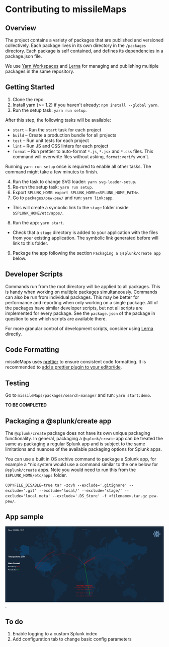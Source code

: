 # Contributing to missileMaps

## Overview

The project contains a variety of packages that are published and versioned collectively. Each package lives in its own
directory in the `/packages` directory. Each package is self contained, and defines its dependencies in a package.json file.

We use [Yarn Workspaces](https://yarnpkg.com/lang/en/docs/workspaces/) and [Lerna](https://github.com/lerna/lerna) for
managing and publishing multiple packages in the same repository.

## Getting Started

1. Clone the repo.
2. Install yarn (>= 1.2) if you haven't already: `npm install --global yarn`.
3. Run the setup task: `yarn run setup`.

After this step, the following tasks will be available:

-   `start` – Run the `start` task for each project
-   `build` – Create a production bundle for all projects
-   `test` – Run unit tests for each project
-   `lint` – Run JS and CSS linters for each project
-   `format` – Run prettier to auto-format `*.js`, `*.jsx` and `*.css` files. This command will overwrite files without
    asking, `format:verify` won't.

Running `yarn run setup` once is required to enable all other tasks. The command might take a few minutes to finish.

4. Run the task to change SVG loader: `yarn svg-loader-setup`.
5. Re-run the setup task: `yarn run setup`.
6. Export `SPLUNK_HOME`: `export SPLUNK_HOME=<SPLUNK_HOME_PATH>`.
7. Go to `packages/pew-pew/` and run: `yarn link:app`.

-   This will create a symbolic link to the `stage` folder inside `$SPLUNK_HOME/etc/apps/`.

8. Run the app: `yarn start`.

-   Check that a `stage` directory is added to your application with the files from your existing application. The symbolic link generated before will link to this folder.

9. Package the app following the section `Packaging a @splunk/create app` below.

## Developer Scripts

Commands run from the root directory will be applied to all packages. This is handy when working on multiple packages
simultaneously. Commands can also be run from individual packages. This may be better for performance and reporting when
only working on a single package. All of the packages have similar developer scripts, but not all scripts are implemented
for every package. See the `package.json` of the package in question to see which scripts are available there.

For more granular control of development scripts, consider using [Lerna](https://github.com/lerna/lerna) directly.

## Code Formatting

missileMaps uses [prettier](https://github.com/prettier/prettier) to ensure consistent code formatting. It is recommended
to [add a prettier plugin to your editor/ide](https://github.com/prettier/prettier#editor-integration).

## Testing

Go to `missileMaps/packages/search-manager` and run: `yarn start:demo`.

**TO BE COMPLETED**

## Packaging a @splunk/create app

The `@splunk/create` package does not have its own unique packaging functionality. In general, packaging a `@splunk/create` app can be treated the same as packaging a regular Splunk app and is subject to the same limitations and nuances of the available packaging options for Splunk apps.

You can use a built in OS archive command to package a Splunk app, for example a \*nix system would use a command similar to the one below for `@splunk/create` apps. Note you would need to run this from the `$SPLUNK_HOME/etc/apps` folder.

`COPYFILE_DISABLE=true tar -zcvh --exclude='.gitignore' --exclude='.git' --exclude='local/' --exclude='stage/' --exclude='local.meta' --exclude='.DS_Store' -f <filename>.tar.gz pew-pew/`.

## App sample

![alt text](https://github.com/baltornat/missileMaps/blob/main/docs/images/attack_map_sample.png).

## To do
1. Enable logging to a custom Splunk index
2. Add configuration tab to change basic config parameters
